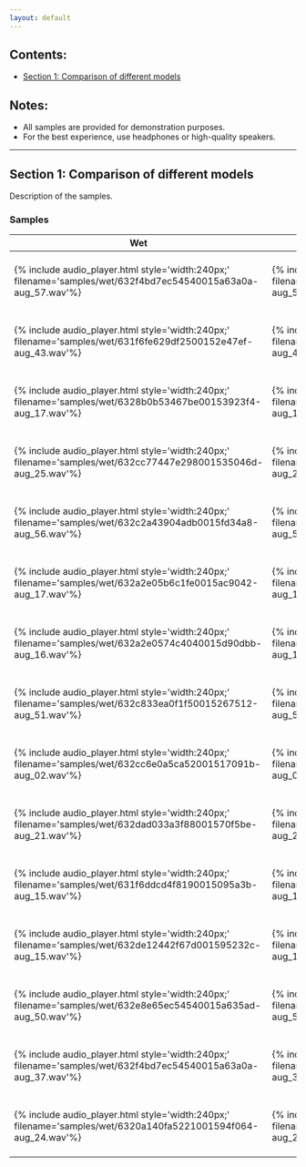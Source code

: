 ```yaml
---
layout: default
---
```


## Contents:
- [Section 1: Comparison of different models](#section-1)

## Notes:
- All samples are provided for demonstration purposes.
- For the best experience, use headphones or high-quality speakers.

---

## Section 1: Comparison of different models

Description of the samples.

### Samples

| Wet | Dry | Ours | HifiGAN denoiser | Demucs V3 | DCUnet |
|-----|-----|------|------------------|-----------|--------|
| {% include audio_player.html style='width:240px;' filename='samples/wet/632f4bd7ec54540015a63a0a-aug_57.wav'%} | {% include audio_player.html style='width:240px;' filename='samples/dry/632f4bd7ec54540015a63a0a-aug_57.wav'%} | {% include audio_player.html style='width:240px;' filename='samples/mel2mel_hifigan_finetune/632f4bd7ec54540015a63a0a-aug_57.wav'%} | {% include audio_player.html style='width:240px;' filename='samples/hifigan-denoiser/632f4bd7ec54540015a63a0a-aug_57.wav'%} | {% include audio_player.html style='width:240px;' filename='samples/Demucs_pred/632f4bd7ec54540015a63a0a-aug_57.wav'%} | {% include audio_player.html style='width:240px;' filename='samples/DCUNet_pred/632f4bd7ec54540015a63a0a-aug_57.wav'%} |
| {% include audio_player.html style='width:240px;' filename='samples/wet/631f6fe629df2500152e47ef-aug_43.wav'%} | {% include audio_player.html style='width:240px;' filename='samples/dry/631f6fe629df2500152e47ef-aug_43.wav'%} | {% include audio_player.html style='width:240px;' filename='samples/mel2mel_hifigan_finetune/631f6fe629df2500152e47ef-aug_43.wav'%} | {% include audio_player.html style='width:240px;' filename='samples/hifigan-denoiser/631f6fe629df2500152e47ef-aug_43.wav'%} | {% include audio_player.html style='width:240px;' filename='samples/Demucs_pred/631f6fe629df2500152e47ef-aug_43.wav'%} | {% include audio_player.html style='width:240px;' filename='samples/DCUNet_pred/631f6fe629df2500152e47ef-aug_43.wav'%} |
| {% include audio_player.html style='width:240px;' filename='samples/wet/6328b0b53467be00153923f4-aug_17.wav'%} | {% include audio_player.html style='width:240px;' filename='samples/dry/6328b0b53467be00153923f4-aug_17.wav'%} | {% include audio_player.html style='width:240px;' filename='samples/mel2mel_hifigan_finetune/6328b0b53467be00153923f4-aug_17.wav'%} | {% include audio_player.html style='width:240px;' filename='samples/hifigan-denoiser/6328b0b53467be00153923f4-aug_17.wav'%} | {% include audio_player.html style='width:240px;' filename='samples/Demucs_pred/6328b0b53467be00153923f4-aug_17.wav'%} | {% include audio_player.html style='width:240px;' filename='samples/DCUNet_pred/6328b0b53467be00153923f4-aug_17.wav'%} |
| {% include audio_player.html style='width:240px;' filename='samples/wet/632cc77447e298001535046d-aug_25.wav'%} | {% include audio_player.html style='width:240px;' filename='samples/dry/632cc77447e298001535046d-aug_25.wav'%} | {% include audio_player.html style='width:240px;' filename='samples/mel2mel_hifigan_finetune/632cc77447e298001535046d-aug_25.wav'%} | {% include audio_player.html style='width:240px;' filename='samples/hifigan-denoiser/632cc77447e298001535046d-aug_25.wav'%} | {% include audio_player.html style='width:240px;' filename='samples/Demucs_pred/632cc77447e298001535046d-aug_25.wav'%} | {% include audio_player.html style='width:240px;' filename='samples/DCUNet_pred/632cc77447e298001535046d-aug_25.wav'%} |
| {% include audio_player.html style='width:240px;' filename='samples/wet/632c2a43904adb0015fd34a8-aug_56.wav'%} | {% include audio_player.html style='width:240px;' filename='samples/dry/632c2a43904adb0015fd34a8-aug_56.wav'%} | {% include audio_player.html style='width:240px;' filename='samples/mel2mel_hifigan_finetune/632c2a43904adb0015fd34a8-aug_56.wav'%} | {% include audio_player.html style='width:240px;' filename='samples/hifigan-denoiser/632c2a43904adb0015fd34a8-aug_56.wav'%} | {% include audio_player.html style='width:240px;' filename='samples/Demucs_pred/632c2a43904adb0015fd34a8-aug_56.wav'%} | {% include audio_player.html style='width:240px;' filename='samples/DCUNet_pred/632c2a43904adb0015fd34a8-aug_56.wav'%} |
| {% include audio_player.html style='width:240px;' filename='samples/wet/632a2e05b6c1fe0015ac9042-aug_17.wav'%} | {% include audio_player.html style='width:240px;' filename='samples/dry/632a2e05b6c1fe0015ac9042-aug_17.wav'%} | {% include audio_player.html style='width:240px;' filename='samples/mel2mel_hifigan_finetune/632a2e05b6c1fe0015ac9042-aug_17.wav'%} | {% include audio_player.html style='width:240px;' filename='samples/hifigan-denoiser/632a2e05b6c1fe0015ac9042-aug_17.wav'%} | {% include audio_player.html style='width:240px;' filename='samples/Demucs_pred/632a2e05b6c1fe0015ac9042-aug_17.wav'%} | {% include audio_player.html style='width:240px;' filename='samples/DCUNet_pred/632a2e05b6c1fe0015ac9042-aug_17.wav'%} |
| {% include audio_player.html style='width:240px;' filename='samples/wet/632a2e0574c4040015d90dbb-aug_16.wav'%} | {% include audio_player.html style='width:240px;' filename='samples/dry/632a2e0574c4040015d90dbb-aug_16.wav'%} | {% include audio_player.html style='width:240px;' filename='samples/mel2mel_hifigan_finetune/632a2e0574c4040015d90dbb-aug_16.wav'%} | {% include audio_player.html style='width:240px;' filename='samples/hifigan-denoiser/632a2e0574c4040015d90dbb-aug_16.wav'%} | {% include audio_player.html style='width:240px;' filename='samples/Demucs_pred/632a2e0574c4040015d90dbb-aug_16.wav'%} | {% include audio_player.html style='width:240px;' filename='samples/DCUNet_pred/632a2e0574c4040015d90dbb-aug_16.wav'%} |
| {% include audio_player.html style='width:240px;' filename='samples/wet/632c833ea0f1f50015267512-aug_51.wav'%} | {% include audio_player.html style='width:240px;' filename='samples/dry/632c833ea0f1f50015267512-aug_51.wav'%} | {% include audio_player.html style='width:240px;' filename='samples/mel2mel_hifigan_finetune/632c833ea0f1f50015267512-aug_51.wav'%} | {% include audio_player.html style='width:240px;' filename='samples/hifigan-denoiser/632c833ea0f1f50015267512-aug_51.wav'%} | {% include audio_player.html style='width:240px;' filename='samples/Demucs_pred/632c833ea0f1f50015267512-aug_51.wav'%} | {% include audio_player.html style='width:240px;' filename='samples/DCUNet_pred/632c833ea0f1f50015267512-aug_51.wav'%} |
| {% include audio_player.html style='width:240px;' filename='samples/wet/632cc6e0a5ca52001517091b-aug_02.wav'%} | {% include audio_player.html style='width:240px;' filename='samples/dry/632cc6e0a5ca52001517091b-aug_02.wav'%} | {% include audio_player.html style='width:240px;' filename='samples/mel2mel_hifigan_finetune/632cc6e0a5ca52001517091b-aug_02.wav'%} | {% include audio_player.html style='width:240px;' filename='samples/hifigan-denoiser/632cc6e0a5ca52001517091b-aug_02.wav'%} | {% include audio_player.html style='width:240px;' filename='samples/Demucs_pred/632cc6e0a5ca52001517091b-aug_02.wav'%} | {% include audio_player.html style='width:240px;' filename='samples/DCUNet_pred/632cc6e0a5ca52001517091b-aug_02.wav'%} |
| {% include audio_player.html style='width:240px;' filename='samples/wet/632dad033a3f88001570f5be-aug_21.wav'%} | {% include audio_player.html style='width:240px;' filename='samples/dry/632dad033a3f88001570f5be-aug_21.wav'%} | {% include audio_player.html style='width:240px;' filename='samples/mel2mel_hifigan_finetune/632dad033a3f88001570f5be-aug_21.wav'%} | {% include audio_player.html style='width:240px;' filename='samples/hifigan-denoiser/632dad033a3f88001570f5be-aug_21.wav'%} | {% include audio_player.html style='width:240px;' filename='samples/Demucs_pred/632dad033a3f88001570f5be-aug_21.wav'%} | {% include audio_player.html style='width:240px;' filename='samples/DCUNet_pred/632dad033a3f88001570f5be-aug_21.wav'%} |
| {% include audio_player.html style='width:240px;' filename='samples/wet/631f6ddcd4f8190015095a3b-aug_15.wav'%} | {% include audio_player.html style='width:240px;' filename='samples/dry/631f6ddcd4f8190015095a3b-aug_15.wav'%} | {% include audio_player.html style='width:240px;' filename='samples/mel2mel_hifigan_finetune/631f6ddcd4f8190015095a3b-aug_15.wav'%} | {% include audio_player.html style='width:240px;' filename='samples/hifigan-denoiser/631f6ddcd4f8190015095a3b-aug_15.wav'%} | {% include audio_player.html style='width:240px;' filename='samples/Demucs_pred/631f6ddcd4f8190015095a3b-aug_15.wav'%} | {% include audio_player.html style='width:240px;' filename='samples/DCUNet_pred/631f6ddcd4f8190015095a3b-aug_15.wav'%} |
| {% include audio_player.html style='width:240px;' filename='samples/wet/632de12442f67d001595232c-aug_15.wav'%} | {% include audio_player.html style='width:240px;' filename='samples/dry/632de12442f67d001595232c-aug_15.wav'%} | {% include audio_player.html style='width:240px;' filename='samples/mel2mel_hifigan_finetune/632de12442f67d001595232c-aug_15.wav'%} | {% include audio_player.html style='width:240px;' filename='samples/hifigan-denoiser/632de12442f67d001595232c-aug_15.wav'%} | {% include audio_player.html style='width:240px;' filename='samples/Demucs_pred/632de12442f67d001595232c-aug_15.wav'%} | {% include audio_player.html style='width:240px;' filename='samples/DCUNet_pred/632de12442f67d001595232c-aug_15.wav'%} |
| {% include audio_player.html style='width:240px;' filename='samples/wet/632e8e65ec54540015a635ad-aug_50.wav'%} | {% include audio_player.html style='width:240px;' filename='samples/dry/632e8e65ec54540015a635ad-aug_50.wav'%} | {% include audio_player.html style='width:240px;' filename='samples/mel2mel_hifigan_finetune/632e8e65ec54540015a635ad-aug_50.wav'%} | {% include audio_player.html style='width:240px;' filename='samples/hifigan-denoiser/632e8e65ec54540015a635ad-aug_50.wav'%} | {% include audio_player.html style='width:240px;' filename='samples/Demucs_pred/632e8e65ec54540015a635ad-aug_50.wav'%} | {% include audio_player.html style='width:240px;' filename='samples/DCUNet_pred/632e8e65ec54540015a635ad-aug_50.wav'%} |
| {% include audio_player.html style='width:240px;' filename='samples/wet/632f4bd7ec54540015a63a0a-aug_37.wav'%} | {% include audio_player.html style='width:240px;' filename='samples/dry/632f4bd7ec54540015a63a0a-aug_37.wav'%} | {% include audio_player.html style='width:240px;' filename='samples/mel2mel_hifigan_finetune/632f4bd7ec54540015a63a0a-aug_37.wav'%} | {% include audio_player.html style='width:240px;' filename='samples/hifigan-denoiser/632f4bd7ec54540015a63a0a-aug_37.wav'%} | {% include audio_player.html style='width:240px;' filename='samples/Demucs_pred/632f4bd7ec54540015a63a0a-aug_37.wav'%} | {% include audio_player.html style='width:240px;' filename='samples/DCUNet_pred/632f4bd7ec54540015a63a0a-aug_37.wav'%} |
| {% include audio_player.html style='width:240px;' filename='samples/wet/6320a140fa5221001594f064-aug_24.wav'%} | {% include audio_player.html style='width:240px;' filename='samples/dry/6320a140fa5221001594f064-aug_24.wav'%} | {% include audio_player.html style='width:240px;' filename='samples/mel2mel_hifigan_finetune/6320a140fa5221001594f064-aug_24.wav'%} | {% include audio_player.html style='width:240px;' filename='samples/hifigan-denoiser/6320a140fa5221001594f064-aug_24.wav'%} | {% include audio_player.html style='width:240px;' filename='samples/Demucs_pred/6320a140fa5221001594f064-aug_24.wav'%} | {% include audio_player.html style='width:240px;' filename='samples/DCUNet_pred/6320a140fa5221001594f064-aug_24.wav'%} |

